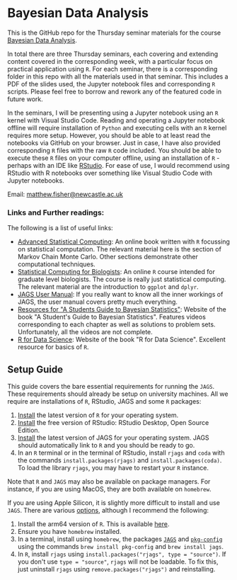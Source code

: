 # Bayesian Data Analysis

This is the GitHub repo for the Thursday seminar materials for the course [Bayesian Data Analysis](https://www.ncl.ac.uk/postgraduate/degrees/module/?code=MAS8405). 

In total there are three Thursday seminars, each covering and extending content covered in the corresponding week, with a particular focus on practical application using ``R``. For each seminar, there is a corresponding folder in this repo with all the materials used in that seminar. This includes a PDF of the slides used, the Jupyter notebook files and corresponding ``R`` scripts. Please feel free to borrow and rework any of the featured code in future work.

In the seminars, I will be presenting using a Jupyter notebook using an ``R`` kernel with Visual Studio Code. Reading and operating a Jupyter notebook offline will require installation of ``Python`` and executing cells with an ``R`` kernel requires more setup. However, you should be able to at least read the notebooks via GitHub on your browser. Just in case, I have also provided corresponding ``R`` files with the raw ``R`` code included. You should be able to execute these ``R`` files on your computer offline, using an installation of ``R`` - perhaps with an IDE like [RStudio](https://www.rstudio.com/products/rstudio/). For ease of use, I would recommend using RStudio with R notebooks over something like Visual Studio Code with Jupyter notebooks. 

Email: matthew.fisher@newcastle.ac.uk

### Links and Further readings:

The following is a list of useful links:

- [Advanced Statistical Computing](https://bookdown.org/rdpeng/advstatcomp/): An online book written with ``R`` focussing on statistical computation. The relevant material here is the section of Markov Chain Monte Carlo. Other sections demonstrate other computational techniques.
- [Statistical Computing for Biologists](https://bio723-class.github.io/Bio723-book/index.html): An online ``R`` course intended for graduate level biologists. The course is really just statistical computing. The relevant material are the introduction to ``ggplot`` and ``dplyr``.
- [JAGS User Manual](https://people.stat.sc.edu/hansont/stat740/jags_user_manual.pdf): If you really want to know all the inner workings of JAGS, the user manual covers pretty much everything. 
- [Resources for "A Students Guide to Bayesian Statistics"](https://study.sagepub.com/lambert): Website of the book "A Student's Guide to Bayesian Statistics". Features videos corresponding to each chapter as well as solutions to problem sets. Unfortunately, all the videos are not complete.
- [R for Data Science](https://r4ds.had.co.nz): Website of the book "R for Data Science". Excellent resource for basics of ``R``. 

## Setup Guide

This guide covers the bare essential requirements for running the ``JAGS``. These requirements should already be setup on university machines. All we require are installations of ``R``, RStudio, JAGS and some ``R`` packages:
1. [Install](https://www.stats.bris.ac.uk/R/) the latest version of  ``R`` for your operating system.
2. [Install](https://www.rstudio.com/products/rstudio/) the free version of RStudio: RStudio Desktop, Open Source Edition.
3. [Install](https://cran.r-project.org/) the latest version of JAGS for your operating system. JAGS should automatically link to ``R`` and you should be ready to go.
4. In an ``R`` terminal or in the terminal of RStudio, install ``rjags`` and ``coda`` with the commands ``install.packages(rjags)`` and ``install.packages(coda)``. To load the library ``rjags``, you may have to restart your ``R`` instance.

Note that ``R`` and ``JAGS`` may also be available on package managers. For instance, if you are using MacOS, they are both available on ``homebrew``.

If you are using Apple Silicon, it is slightly more difficult to install and use ``JAGS``. There are various [options](https://sourceforge.net/p/mcmc-jags/discussion/610037/thread/07e08a3605/), although I recommend the following: 

1. Install the arm64 version of ``R``. This is available [here](https://cran.r-project.org/bin/macosx/).
2. Ensure you have ``homebrew`` installed.
3. In a terminal, install using ``homebrew``, the packages [``JAGS``](https://formulae.brew.sh/formula/jags) and [``pkg-config``](https://formulae.brew.sh/formula/pkg-config) using the commands ``brew install pkg-config`` and ``brew install jags``.
4. In ``R``, install ``rjags`` using ``install.packages("rjags", type = "source")``. If you don't use ``type = "source"``, ``rjags`` will not be loadable. To fix this, just uninstall ``rjags`` using ``remove.packages("rjags")`` and reinstalling. 

